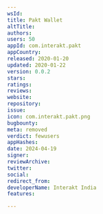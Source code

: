 ```yaml
---
wsId: 
title: Pakt Wallet
altTitle: 
authors: 
users: 50
appId: com.interakt.pakt
appCountry: 
released: 2020-01-20
updated: 2020-01-22
version: 0.0.2
stars: 
ratings: 
reviews: 
website: 
repository: 
issue: 
icon: com.interakt.pakt.png
bugbounty: 
meta: removed
verdict: fewusers
appHashes: 
date: 2024-04-19
signer: 
reviewArchive: 
twitter: 
social: 
redirect_from: 
developerName: Interakt India
features: 

---
```


